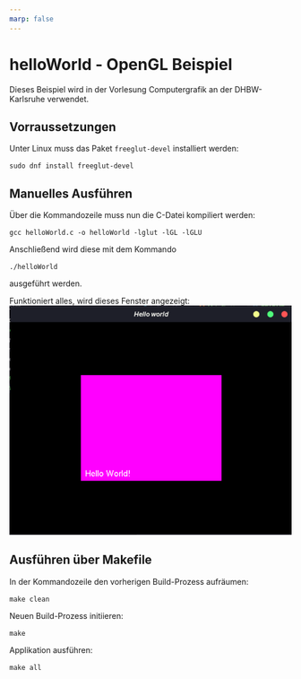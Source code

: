 ```yaml
---
marp: false
---
```


# helloWorld - OpenGL Beispiel

Dieses Beispiel wird in der Vorlesung Computergrafik an der DHBW-Karlsruhe verwendet.

## Vorraussetzungen
Unter Linux muss das Paket `freeglut-devel` installiert werden:
```shell
sudo dnf install freeglut-devel
```
## Manuelles Ausführen
Über die Kommandozeile muss nun die C-Datei kompiliert werden:
```shell
gcc helloWorld.c -o helloWorld -lglut -lGL -lGLU
```
Anschließend wird diese mit dem Kommando
```shell
./helloWorld   
```
ausgeführt werden.

Funktioniert alles, wird dieses Fenster angezeigt:
![Fenster](Window.png)

## Ausführen über Makefile
In der Kommandozeile den vorherigen Build-Prozess aufräumen:
```shell
make clean
```
Neuen Build-Prozess initiieren:
```shell
make
```
Applikation ausführen:
```shell
make all
```
